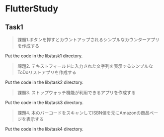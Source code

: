 # FlutterStudy
## Task1
> 課題1.ボタンを押すとカウントアップされるシンプルなカウンターアプリを作成する

Put the code in the lib/task1 directory.

> 課題2. テキストフィールドに入力された文字列を表示するシンプルなToDoリストアプリを作成する

Put the code in the lib/task2 directory.

> 課題3. ストップウォッチ機能が利用できるアプリを作成する

Put the code in the lib/task3 directory.

> 課題4. 本のバーコードをスキャンしてISBN値を元にAmazonの商品ページを表示する

Put the code in the lib/task4 directory.
